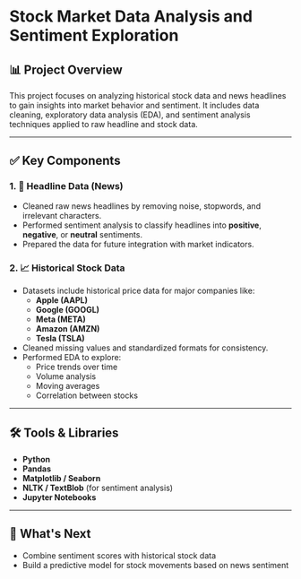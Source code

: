 # Stock Market Data Analysis and Sentiment Exploration

## 📊 Project Overview

This project focuses on analyzing historical stock data and news headlines to gain insights into market behavior and sentiment. It includes data cleaning, exploratory data analysis (EDA), and sentiment analysis techniques applied to raw headline and stock data.

---

## ✅ Key Components

### 1. 📄 Headline Data (News)
- Cleaned raw news headlines by removing noise, stopwords, and irrelevant characters.
- Performed sentiment analysis to classify headlines into **positive**, **negative**, or **neutral** sentiments.
- Prepared the data for future integration with market indicators.

### 2. 📈 Historical Stock Data
- Datasets include historical price data for major companies like:
  - **Apple (AAPL)**
  - **Google (GOOGL)**
  - **Meta (META)**
  - **Amazon (AMZN)**
  - **Tesla (TSLA)**
- Cleaned missing values and standardized formats for consistency.
- Performed EDA to explore:
  - Price trends over time
  - Volume analysis
  - Moving averages
  - Correlation between stocks

---

## 🛠 Tools & Libraries
- **Python**
- **Pandas**
- **Matplotlib / Seaborn**
- **NLTK / TextBlob** (for sentiment analysis)
- **Jupyter Notebooks**

---

## 🚀 What's Next
- Combine sentiment scores with historical stock data
- Build a predictive model for stock movements based on news sentiment


